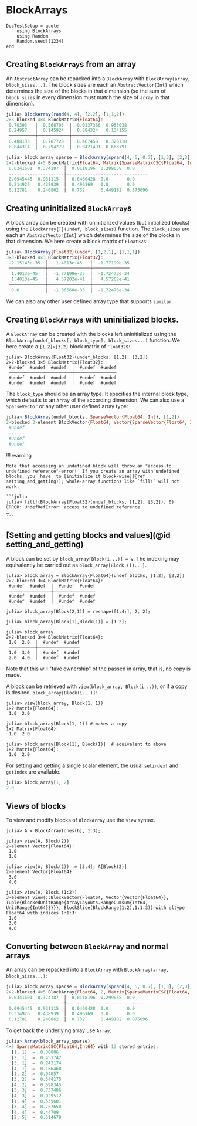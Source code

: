 # BlockArrays

```@meta
DocTestSetup = quote
    using BlockArrays
    using Random
    Random.seed!(1234)
end
```

## Creating `BlockArray`s from an array

An `AbstractArray` can be repacked into a `BlockArray` with `BlockArray(array, block_sizes...)`.  The block sizes are each an `AbstractVector{Int}` which determines the size of the blocks in that dimension (so the sum of `block_sizes` in every dimension must match the size of `array` in that dimension).

```julia
julia> BlockArray(rand(4, 4), [2,2], [1,1,2])
2×3-blocked 4×4 BlockMatrix{Float64}:
 0.70393   │  0.568703  │  0.0137366  0.953038
 0.24957   │  0.145924  │  0.884324   0.134155
 ──────────┼────────────┼─────────────────────
 0.408133  │  0.707723  │  0.467458   0.326718
 0.844314  │  0.794279  │  0.0421491  0.683791

julia> block_array_sparse = BlockArray(sprand(4, 5, 0.7), [1,3], [2,3])
2×2-blocked 4×5 BlockMatrix{Float64, Matrix{SparseMatrixCSC{Float64, Int64}}, Tuple{BlockedUnitRange{Vector{Int64}}, BlockedUnitRange{Vector{Int64}}}}:
 0.0341601  0.374187  │  0.0118196  0.299058  0.0
 ---------------------┼-------------------------------
 0.0945445  0.931115  │  0.0460428  0.0       0.0
 0.314926   0.438939  │  0.496169   0.0       0.0
 0.12781    0.246862  │  0.732      0.449182  0.875096
```


## Creating uninitialized `BlockArray`s

A block array can be created with uninitialized values (but initialized blocks) using the
`BlockArray{T}(undef, block_sizes)` function. The `block_sizes` are each an `AbstractVector{Int}` which determines the size of the blocks in that dimension. We here create a block matrix of `Float32`s:

```julia
julia> BlockArray{Float32}(undef, [1,2,1], [1,1,1])
3×3-blocked 4×3 BlockMatrix{Float32}:
 -2.15145e-35  │   1.4013e-45   │  -1.77199e-35
 ──────────────┼────────────────┼──────────────
  1.4013e-45   │  -1.77199e-35  │  -1.72473e-34
  1.4013e-45   │   4.57202e-41  │   4.57202e-41
 ──────────────┼────────────────┼──────────────
  0.0          │  -1.36568e-33  │  -1.72473e-34
```

We can also any other user defined array type that supports `similar`.


## Creating `BlockArrays` with uninitialized blocks.

A `BlockArray` can be created with the blocks left uninitialized using the `BlockArray(undef_blocks[, block_type], block_sizes...)` function.  We here create a `[1,2]×[3,2]` block matrix of `Float32`s:

```jldoctest
julia> BlockArray{Float32}(undef_blocks, [1,2], [3,2])
2×2-blocked 3×5 BlockMatrix{Float32}:
 #undef  #undef  #undef  │  #undef  #undef
 ────────────────────────┼────────────────
 #undef  #undef  #undef  │  #undef  #undef
 #undef  #undef  #undef  │  #undef  #undef
```

The `block_type` should be an array type.  It specifies the internal block type, which defaults to an `Array` of the according dimension.  We can also use a `SparseVector` or any other user defined array type:

```julia
julia> BlockArray(undef_blocks, SparseVector{Float64, Int}, [1,2])
2-blocked 3-element BlockVector{Float64, Vector{SparseVector{Float64, Int64}}, Tuple{BlockedUnitRange{Vector{Int64}}}}:
 #undef
 ------
 #undef
 #undef
```

!!! warning

    Note that accessing an undefined block will throw an "access to undefined reference"-error!  If you create an array with undefined blocks, you _have_ to [initialize it block-wise](@ref setting_and_getting)); whole-array functions like `fill!` will not work:

    ```julia
    julia> fill!(BlockArray{Float32}(undef_blocks, [1,2], [3,2]), 0)
    ERROR: UndefRefError: access to undefined reference
    …
    ```

## [Setting and getting blocks and values](@id setting_and_getting)

A block can be set by  `block_array[Block(i...)] = v`. The indexing may equivalently be carried out as
`block_array[Block.(i)...]`.

```jldoctest block_array
julia> block_array = BlockArray{Float64}(undef_blocks, [1,2], [2,2])
2×2-blocked 3×4 BlockMatrix{Float64}:
 #undef  #undef  │  #undef  #undef
 ────────────────┼────────────────
 #undef  #undef  │  #undef  #undef
 #undef  #undef  │  #undef  #undef

julia> block_array[Block(2,1)] = reshape([1:4;], 2, 2);

julia> block_array[Block(1),Block(1)] = [1 2];

julia> block_array
2×2-blocked 3×4 BlockMatrix{Float64}:
 1.0  2.0  │  #undef  #undef
 ──────────┼────────────────
 1.0  3.0  │  #undef  #undef
 2.0  4.0  │  #undef  #undef
```

Note that this will "take ownership" of the passed in array, that is, no copy is made.

A block can be retrieved with `view(block_array, Block(i...))`,
or if a copy is desired, `block_array[Block(i...)]`:

```jldoctest block_array
julia> view(block_array, Block(1, 1))
1×2 Matrix{Float64}:
 1.0  2.0

julia> block_array[Block(1, 1)] # makes a copy
1×2 Matrix{Float64}:
 1.0  2.0

julia> block_array[Block(1), Block(1)]  # equivalent to above
1×2 Matrix{Float64}:
 1.0  2.0
```

For setting and getting a single scalar element, the usual `setindex!` and `getindex` are available.

```jl
julia> block_array[1, 2]
2.0
```

## Views of blocks

To view and modify blocks of `BlockArray` use the `view` syntax.
```jldoctest
julia> A = BlockArray(ones(6), 1:3);

julia> view(A, Block(2))
2-element Vector{Float64}:
 1.0
 1.0

julia> view(A, Block(2)) .= [3,4]; A[Block(2)]
2-element Vector{Float64}:
 3.0
 4.0

julia> view(A, Block.(1:2))
3-element view(::BlockVector{Float64, Vector{Vector{Float64}}, Tuple{BlockedUnitRange{ArrayLayouts.RangeCumsum{Int64, UnitRange{Int64}}}}}, BlockSlice(BlockRange(1:2),1:1:3)) with eltype Float64 with indices 1:1:3:
 1.0
 3.0
 4.0
```



## Converting between `BlockArray` and normal arrays

An array can be repacked into a `BlockArray` with `BlockArray(array, block_sizes...)`:

```jl
julia> block_array_sparse = BlockArray(sprand(4, 5, 0.7), [1,3], [2,3])
2×2-blocked 4×5 BlockArray{Float64, 2, Matrix{SparseMatrixCSC{Float64, Int64}}, Tuple{BlockedUnitRange{Vector{Int64}}, BlockedUnitRange{Vector{Int64}}}}:
 0.0341601  0.374187  │  0.0118196  0.299058  0.0
 ---------------------┼-------------------------------
 0.0945445  0.931115  │  0.0460428  0.0       0.0
 0.314926   0.438939  │  0.496169   0.0       0.0
 0.12781    0.246862  │  0.732      0.449182  0.875096
```

To get back the underlying array use `Array`:

```jl
julia> Array(block_array_sparse)
4×5 SparseMatrixCSC{Float64,Int64} with 13 stored entries:
  [1, 1]  =  0.30006
  [2, 1]  =  0.451742
  [3, 1]  =  0.243174
  [4, 1]  =  0.156468
  [1, 2]  =  0.94057
  [3, 2]  =  0.544175
  [4, 2]  =  0.598345
  [3, 3]  =  0.737486
  [4, 3]  =  0.929512
  [1, 4]  =  0.539601
  [3, 4]  =  0.757658
  [4, 4]  =  0.44709
  [2, 5]  =  0.514679
```
